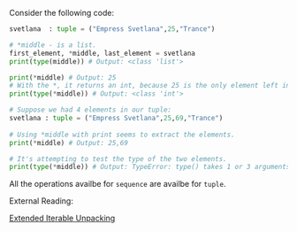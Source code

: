 Consider the following code:

```python
svetlana  : tuple = ("Empress Svetlana",25,"Trance")

# *middle - is a list.
first_element, *middle, last_element = svetlana
print(type(middle)) # Output: <class 'list'>

print(*middle) # Output: 25
# With the *, it returns an int, because 25 is the only element left in the list.
print(type(*middle)) # Output: <class 'int'> 

# Suppose we had 4 elements in our tuple:
svetlana : tuple = ("Empress Svetlana",25,69,"Trance")
    
# Using *middle with print seems to extract the elements.
print(*middle) # Output: 25,69

# It's attempting to test the type of the two elements.
print(type(*middle)) # Output: TypeError: type() takes 1 or 3 arguments
```

All the operations availbe for `sequence` are availbe for `tuple`.

External Reading:

[Extended Iterable Unpacking](https://peps.python.org/pep-3132/)
